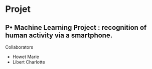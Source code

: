# Projet
## P•	Machine Learning Project : recognition of human activity via a smartphone.


Collaborators
* Howet Marie
* Libert Charlotte
